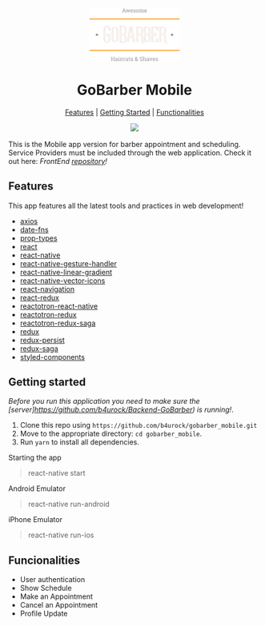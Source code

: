 <h1 align="center">

<img src="src/assets/logo.png" width="180"/>
<br />
<br />
GoBarber Mobile

</h1>

<p align="center">
  <a href="#features">Features</a> |
  <a href="#getting-started">Getting Started</a> |
  <a href="#funcionalities">Functionalities</a>
</p>

<div align="center">

<img src="src/assets/example.gif" height="550"/>

</div>

This is the Mobile app version for barber appointment and scheduling. Service Providers must be included through the web application. Check it out here: _FrontEnd [repository](https://github.com/b4urock/gobarber_web)!_

## Features

This app features all the latest tools and practices in web development!

- [axios](https://github.com/axios/axios)
- [date-fns](https://github.com/date-fns/date-fns)
- [prop-types](https://github.com/facebook/prop-types)
- [react](https://github.com/facebook/react)
- [react-native](https://github.com/facebook/react-native)
- [react-native-gesture-handler](https://github.com/kmagiera/react-native-gesture-handler)
- [react-native-linear-gradient](https://github.com/react-native-community/react-native-linear-gradient)
- [react-native-vector-icons](https://github.com/oblador/react-native-vector-icons)
- [react-navigation](https://github.com/react-navigation/react-navigation)
- [react-redux](https://github.com/reduxjs/react-redux)
- [reactotron-react-native](https://github.com/infinitered/reactotron-react-native)
- [reactotron-redux](https://github.com/infinitered/reactotron-redux)
- [reactotron-redux-saga](https://github.com/infinitered/reactotron-redux-saga)
- [redux](https://github.com/reduxjs/redux)
- [redux-persist](https://github.com/rt2zz/redux-persist)
- [redux-saga](https://github.com/redux-saga/redux-saga)
- [styled-components](https://github.com/styled-components/styled-components)

## Getting started

_Before you run this application you need to make sure the [server]https://github.com/b4urock/Backend-GoBarber) is running!_.

1. Clone this repo using `https://github.com/b4urock/gobarber_mobile.git`
2. Move to the appropriate directory: `cd gobarber_mobile`.<br />
3. Run `yarn` to install all dependencies.<br />

Starting the app

> react-native start

Android Emulator

> react-native run-android

iPhone Emulator

> react-native run-ios

## Funcionalities

- User authentication
- Show Schedule
- Make an Appointment
- Cancel an Appointment
- Profile Update
